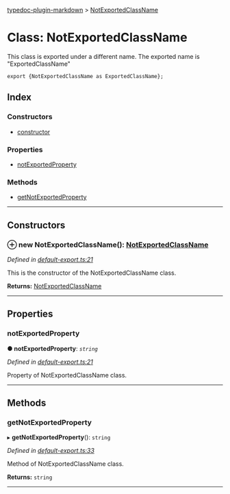 [typedoc-plugin-markdown](../README.md) > [NotExportedClassName](../classes/notexportedclassname.md)

# Class: NotExportedClassName

This class is exported under a different name. The exported name is "ExportedClassName"

    export {NotExportedClassName as ExportedClassName};

## Index

### Constructors

* [constructor](notexportedclassname.md#markdown-header-constructor)

### Properties

* [notExportedProperty](notexportedclassname.md#markdown-header-notexportedproperty)

### Methods

* [getNotExportedProperty](notexportedclassname.md#markdown-header-getnotexportedproperty)

---

## Constructors

### ⊕ **new NotExportedClassName**(): [NotExportedClassName](notexportedclassname.md)

*Defined in [default-export.ts:21](https://bitbucket.org/owner/repository_name/src/master/src/default-export.ts?fileviewer&amp;#x3D;file-view-default#default-export.ts-21)*

This is the constructor of the NotExportedClassName class.

**Returns:** [NotExportedClassName](notexportedclassname.md)

---

## Properties

###  notExportedProperty

**●  notExportedProperty**:  *`string`* 

*Defined in [default-export.ts:21](https://bitbucket.org/owner/repository_name/src/master/src/default-export.ts?fileviewer&amp;#x3D;file-view-default#default-export.ts-21)*

Property of NotExportedClassName class.

___

## Methods

###  getNotExportedProperty

▸ **getNotExportedProperty**(): `string`

*Defined in [default-export.ts:33](https://bitbucket.org/owner/repository_name/src/master/src/default-export.ts?fileviewer&amp;#x3D;file-view-default#default-export.ts-33)*

Method of NotExportedClassName class.

**Returns:** `string`

___


